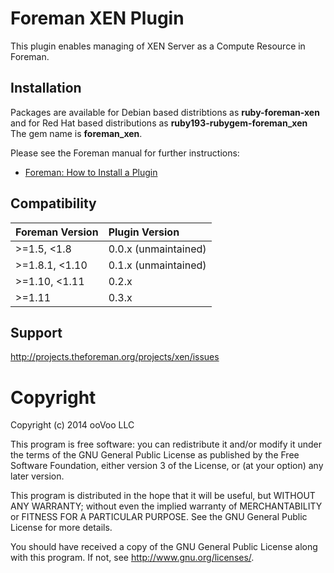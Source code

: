 # Foreman XEN Plugin

This plugin enables managing of XEN Server as a Compute Resource in Foreman.

## Installation

Packages are available for Debian based distribtions as **ruby-foreman-xen** and for Red Hat based distributions as **ruby193-rubygem-foreman_xen** The gem name is **foreman_xen**.

Please see the Foreman manual for further instructions:

* [Foreman: How to Install a Plugin](http://theforeman.org/plugins/#2.Installation)

## Compatibility

| Foreman Version | Plugin Version        |
|:--------------- |:--------------------- |
| >=1.5, <1.8     | 0.0.x (unmaintained)  |
| >=1.8.1, <1.10  | 0.1.x (unmaintained)  |
| >=1.10, <1.11   | 0.2.x                 |
| >=1.11          | 0.3.x                 |

## Support

http://projects.theforeman.org/projects/xen/issues

# Copyright

Copyright (c) 2014 ooVoo LLC

This program is free software: you can redistribute it and/or modify
it under the terms of the GNU General Public License as published by
the Free Software Foundation, either version 3 of the License, or
(at your option) any later version.

This program is distributed in the hope that it will be useful,
but WITHOUT ANY WARRANTY; without even the implied warranty of
MERCHANTABILITY or FITNESS FOR A PARTICULAR PURPOSE.  See the
GNU General Public License for more details.

You should have received a copy of the GNU General Public License
along with this program.  If not, see <http://www.gnu.org/licenses/>.
